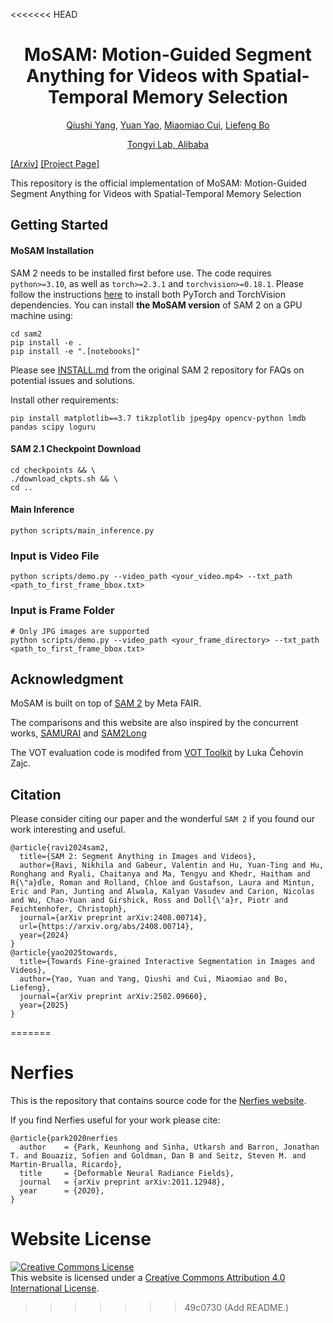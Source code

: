 <<<<<<< HEAD
<div align="center">

# MoSAM: Motion-Guided Segment Anything for Videos with Spatial-Temporal Memory Selection

[Qiushi Yang](https://qiushiyang.github.io/), [Yuan Yao](https://scholar.google.com/citations?user=mpwXqNoAAAAJ&hl=zh-CN), [Miaomiao Cui](https://scholar.google.com/citations?user=C-7UhS9dBroC&hl=zh-CN), [Liefeng Bo](https://scholar.google.com/citations?user=FJwtMf0AAAAJ&hl=en)

[Tongyi Lab, Alibaba](https://tongyi.aliyun.com/welcome) 
</div>

[[Arxiv]](https://github.com/QiushiYang/MoSAM) [[Project Page]](https://github.com/QiushiYang/MoSAM)

This repository is the official implementation of MoSAM: Motion-Guided Segment Anything for Videos with Spatial-Temporal Memory Selection

## Getting Started

#### MoSAM Installation 

SAM 2 needs to be installed first before use. The code requires `python>=3.10`, as well as `torch>=2.3.1` and `torchvision>=0.18.1`. Please follow the instructions [here](https://github.com/facebookresearch/sam2?tab=readme-ov-file) to install both PyTorch and TorchVision dependencies. You can install **the MoSAM version** of SAM 2 on a GPU machine using:
```
cd sam2
pip install -e .
pip install -e ".[notebooks]"
```

Please see [INSTALL.md](https://github.com/facebookresearch/sam2/blob/main/INSTALL.md) from the original SAM 2 repository for FAQs on potential issues and solutions.

Install other requirements:
```
pip install matplotlib==3.7 tikzplotlib jpeg4py opencv-python lmdb pandas scipy loguru
```

#### SAM 2.1 Checkpoint Download

```
cd checkpoints && \
./download_ckpts.sh && \
cd ..
```

#### Main Inference
```
python scripts/main_inference.py 
```

### Input is Video File

```
python scripts/demo.py --video_path <your_video.mp4> --txt_path <path_to_first_frame_bbox.txt>
```

### Input is Frame Folder
```
# Only JPG images are supported
python scripts/demo.py --video_path <your_frame_directory> --txt_path <path_to_first_frame_bbox.txt>
```

## Acknowledgment

MoSAM is built on top of [SAM 2](https://github.com/facebookresearch/sam2?tab=readme-ov-file) by Meta FAIR. 

The comparisons and this website are also inspired by the concurrent works, [SAMURAI](https://yangchris11.github.io/samurai/) and [SAM2Long](https://github.com/Mark12Ding/SAM2Long)

The VOT evaluation code is modifed from [VOT Toolkit](https://github.com/votchallenge/toolkit) by Luka Čehovin Zajc.

## Citation

Please consider citing our paper and the wonderful `SAM 2` if you found our work interesting and useful.
```
@article{ravi2024sam2,
  title={SAM 2: Segment Anything in Images and Videos},
  author={Ravi, Nikhila and Gabeur, Valentin and Hu, Yuan-Ting and Hu, Ronghang and Ryali, Chaitanya and Ma, Tengyu and Khedr, Haitham and R{\"a}dle, Roman and Rolland, Chloe and Gustafson, Laura and Mintun, Eric and Pan, Junting and Alwala, Kalyan Vasudev and Carion, Nicolas and Wu, Chao-Yuan and Girshick, Ross and Doll{\'a}r, Piotr and Feichtenhofer, Christoph},
  journal={arXiv preprint arXiv:2408.00714},
  url={https://arxiv.org/abs/2408.00714},
  year={2024}
}
@article{yao2025towards,
  title={Towards Fine-grained Interactive Segmentation in Images and Videos},
  author={Yao, Yuan and Yang, Qiushi and Cui, Miaomiao and Bo, Liefeng},
  journal={arXiv preprint arXiv:2502.09660},
  year={2025}
}
```
=======
# Nerfies

This is the repository that contains source code for the [Nerfies website](nerfies.github.io).

If you find Nerfies useful for your work please cite:
```
@article{park2020nerfies
  author    = {Park, Keunhong and Sinha, Utkarsh and Barron, Jonathan T. and Bouaziz, Sofien and Goldman, Dan B and Seitz, Steven M. and Martin-Brualla, Ricardo},
  title     = {Deformable Neural Radiance Fields},
  journal   = {arXiv preprint arXiv:2011.12948},
  year      = {2020},
}
```

# Website License
<a rel="license" href="http://creativecommons.org/licenses/by/4.0/"><img alt="Creative Commons License" style="border-width:0" src="https://i.creativecommons.org/l/by/4.0/88x31.png" /></a><br />This website is licensed under a <a rel="license" href="http://creativecommons.org/licenses/by/4.0/">Creative Commons Attribution 4.0 International License</a>.
>>>>>>> 49c0730 (Add README.)
